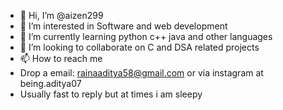 - 👋 Hi, I’m @aizen299
- 👀 I’m interested in Software and web development
- 🌱 I’m currently learning python c++ java and other languages
- 💞️ I’m looking to collaborate on C and DSA related projects
- 📫 How to reach me
-  Drop a email: rainaaditya58@gmail.com or via instagram at being.aditya07
-  Usually fast to reply but at times i am sleepy 

<!---
aizen299/aizen299 is a ✨ special ✨ repository because its `README.md` (this file) appears on your GitHub profile.
You can click the Preview link to take a look at your changes.
--->
